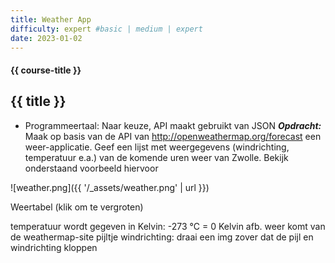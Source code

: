 ```yaml
---
title: Weather App
difficulty: expert #basic | medium | expert
date: 2023-01-02
---
```


#### {{ course-title }}

## {{ title }}

* Programmeertaal: Naar keuze, API maakt gebruikt van JSON
***Opdracht:***  
Maak op basis van de API van http://openweathermap.org/forecast een weer-applicatie.
Geef een lijst met weergegevens (windrichting, temperatuur e.a.) van de komende uren weer van Zwolle.
Bekijk onderstaand voorbeeld hiervoor


![weather.png]({{ '/_assets/weather.png' | url }})

Weertabel (klik om te vergroten)

temperatuur wordt gegeven in Kelvin: -273 &deg;C = 0 Kelvin
afb. weer komt van de weathermap-site
pijltje windrichting: draai een img zover dat de pijl en windrichting kloppen